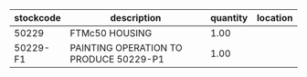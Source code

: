 |stockcode|description|quantity|location|
|---------|-----------|--------|--------|
|50229|FTMc50 HOUSING|1.00||
|50229-F1|PAINTING OPERATION TO PRODUCE 50229-P1|1.00||
